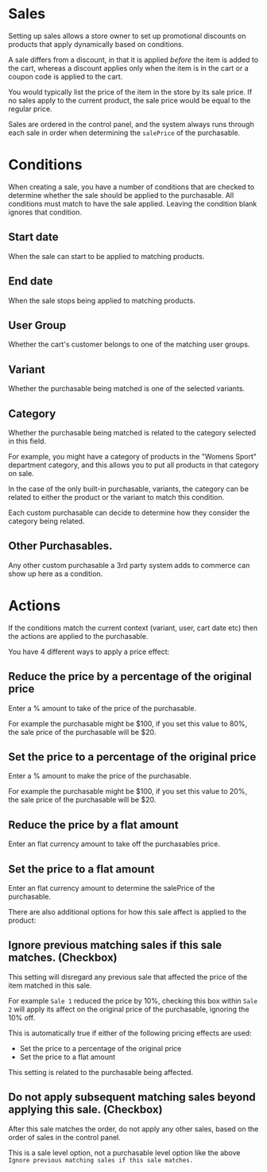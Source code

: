 # Sales

Setting up sales allows a store owner to set up promotional discounts on products that apply dynamically based on conditions.

A sale differs from a discount, in that it is applied *before* the item is added to the cart, whereas a discount applies only when the item is in the cart or a coupon code is applied to the cart.

You would typically list the price of the item in the store by its sale price. If no sales apply to the current product, the sale price would be equal to the regular price.

Sales are ordered in the control panel, and the system always runs through each sale in order when determining the `salePrice` of the purchasable.

# Conditions

When creating a sale, you have a number of conditions that are checked to determine whether the sale should be applied to the purchasable. All conditions must match to have the sale applied. Leaving the condition blank ignores that condition.

## Start date

When the sale can start to be applied to matching products.

## End date

When the sale stops being applied to matching products.

## User Group

Whether the cart's customer belongs to one of the matching user groups.

## Variant

Whether the purchasable being matched is one of the selected variants.

## Category

Whether the purchasable being matched is related to the category selected in this field.

For example, you might have a category of products in the "Womens Sport" department category, and this allows you to put all products in that category on sale.

In the case of the only built-in purchasable, variants, the category can be related to either the product or the variant to match this condition.

Each custom purchasable can decide to determine how they consider the category being related.

## Other Purchasables.

Any other custom purchasable a 3rd party system adds to commerce can show up here as a condition.

# Actions

If the conditions match the current context (variant, user, cart date etc) then the actions are applied to the purchasable. 

You have 4 different ways to apply a price effect:

## Reduce the price by a percentage of the original price

Enter a % amount to take of the price of the purchasable.

For example the purchasable might be $100, if you set this value to 80%, the sale price of the purchasable will be $20.

## Set the price to a percentage of the original price

Enter a % amount to make the price of the purchasable.

For example the purchasable might be $100, if you set this value to 20%, the sale price of the purchasable will be $20.

## Reduce the price by a flat amount

Enter an flat currency amount to take off the purchasables price.

## Set the price to a flat amount

Enter an flat currency amount to determine the salePrice of the purchasable.


There are also additional options for how this sale affect is applied to the product:

## Ignore previous matching sales if this sale matches. (Checkbox)

This setting will disregard any previous sale that affected the price of the item matched in this sale.

For example `Sale 1` reduced the price by 10%, checking this box within `Sale 2` will apply its affect on the original price of the purchasable, ignoring the 10% off.

This is automatically true if either of the following pricing effects are used:

- Set the price to a percentage of the original price
- Set the price to a flat amount

This setting is related to the purchasable being affected. 

## Do not apply subsequent matching sales beyond applying this sale. (Checkbox)

After this sale matches the order, do not apply any other sales, based on the order of sales in the control panel.

This is a sale level option, not a purchasable level option like the above `Ignore previous matching sales if this sale matches.`
